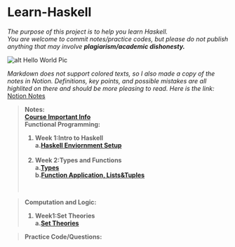 # Learn-Haskell
*The purpose of this project is to help you learn Haskell.*<br>
*You are welcome to commit notes/practice codes, but please do not publish anything that may involve ***plagiarism/academic dishonesty.****<br>

![alt Hello World Pic](https://i.ytimg.com/vi/q59Z5Ies-1Q/hqdefault.jpg)

*Markdown does not support colored texts, so I also made a copy of the notes in Notion. Definitions, key points, and possible mistakes are all highlited on there and should be more pleasing to read. Here is the link:*<br>
[Notion Notes](https://alive-castanet-707.notion.site/Inf1a-7ee4bd9befc54d4eb7bce27d54b238ce)
> <strong>Notes:<br>
> [Course Important Info](https://github.com/KingArthur0205/Learn-Haskell/blob/main/Course%20Notes/Important%20Info.md)<br>
> Functional Programming:<br>
> 1. **Week 1:Intro to Haskell**<br>
>    a.[Haskell Enviornment Setup](https://www.haskell.org/platform/)<br><br>
> 2. **Week 2:Types and Functions**<br>
>    a.[Types](https://github.com/KingArthur0205/Learn-Haskell/blob/main/Course%20Notes/Week2%20FP(1).md)<br>
>    b.[Function Application, Lists&Tuples](https://github.com/KingArthur0205/Learn-Haskell/blob/main/Course%20Notes/Week2%20FP(2).md)<br>
> <br>
 
> Computation and Logic:<br>
> 1. Week1:Set Theories<br>
>    a.[Set Theories](https://github.com/KingArthur0205/Learn-Haskell/blob/main/Course%20Notes/Week1%20CL.md)<br>
  
> <strong>Practice Code/Questions:
